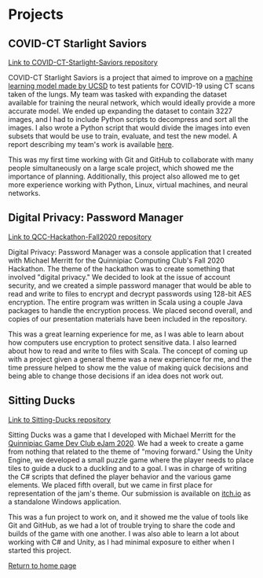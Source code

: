 # Projects

## COVID-CT Starlight Saviors

[Link to COVID-CT-Starlight-Saviors repository](https://github.com/walkerjbuckle/COVID-CT-Starlight-Saviors)

COVID-CT Starlight Saviors is a project that aimed to improve on a [machine learning model made by UCSD](https://github.com/UCSD-AI4H/COVID-CT) to test patients for COVID-19 using CT scans taken of the lungs. My team was tasked with expanding the dataset available for training the neural network, which would ideally provide a more accurate model. We ended up expanding the dataset to contain 3227 images, and I had to include Python scripts to decompress and sort all the images. I also wrote a Python script that would divide the images into even subsets that would be use to train, evaluate, and test the new model. A report describing my team's work is available [here](https://github.com/walkerjbuckle/COVID-CT-Starlight-Saviors/blob/b6e8c0cbbe5cf0136a4179754237b1aa5bd51b46/docs/COVID-CT%20Starlight%20Saviors%20Team%203%20-%20Dataset%20Expansion.pdf).

This was my first time working with Git and GitHub to collaborate with many people simultaneously on a large scale project, which showed me the importance of planning. Additionally, this project also allowed me to get more experience working with Python, Linux, virtual machines, and neural networks.

## Digital Privacy: Password Manager

[Link to QCC-Hackathon-Fall2020 repository](https://github.com/mattcmerritt/QCC-Hackathon-Fall2020)

Digital Privacy: Password Manager was a console application that I created with Michael Merritt for the Quinnipiac Computing Club's Fall 2020 Hackathon. The theme of the hackathon was to create something that involved "digital privacy." We decided to look at the issue of account security, and we created a simple password manager that would be able to read and write to files to encrypt and decrypt passwords using 128-bit AES encryption. The entire program was written in Scala using a couple Java packages to handle the encryption process. We placed second overall, and copies of our presentation materials have been included in the repository. 

This was a great learning experience for me, as I was able to learn about how computers use encryption to protect sensitive data. I also learned about how to read and write to files with Scala. The concept of coming up with a project given a general theme was a new experience for me, and the time pressure helped to show me the value of making quick decisions and being able to change those decisions if an idea does not work out.

## Sitting Ducks

[Link to Sitting-Ducks repository](https://github.com/mattcmerritt/Sitting-Ducks)

Sitting Ducks was a game that I developed with Michael Merritt for the [Quinnipiac Game Dev Club eJam 2020](https://itch.io/jam/quinnipiac-game-dev-club-ejam-2020). We had a week to create a game from nothing that related to the theme of "moving forward." Using the Unity Engine, we developed a small puzzle game where the player needs to place tiles to guide a duck to a duckling and to a goal. I was in charge of writing the C# scripts that defined the player behavior and the various game elements. We placed fifth overall, but we came in first place for representation of the jam's theme. Our submission is available on [itch.io](https://meepix.itch.io/sitting-ducks) as a standalone Windows application.

This was a fun project to work on, and it showed me the value of tools like Git and GitHub, as we had a lot of trouble trying to share the code and builds of the game with one another. I was also able to learn a lot about working with C# and Unity, as I had minimal exposure to either when I started this project.

[Return to home page](./)